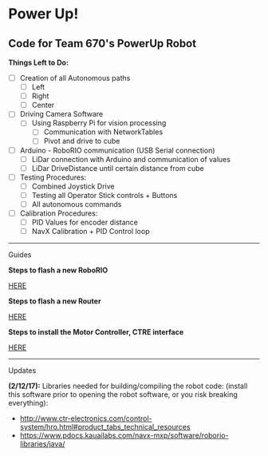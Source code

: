 # Power Up!
Code for Team 670's PowerUp Robot
--------------------------
**Things Left to Do:**

- [ ] Creation of all Autonomous paths
	- [ ] Left
	- [ ] Right
	- [ ] Center
- [ ] Driving Camera Software
	- [ ] Using Raspberry Pi for vision processing
		- [ ] Communication with NetworkTables
		- [ ] Pivot and drive to cube
- [ ] Arduino - RoboRIO communication (USB Serial connection)
 	- [ ] LiDar connection with Arduino and communication of values
	- [ ] LiDar DriveDistance until certain distance from cube
- [ ] Testing Procedures:
	- [ ] Combined Joystick Drive
	- [ ] Testing all Operator Stick controls + Buttons
	- [ ] All autonomous commands
- [ ] Calibration Procedures:
 	- [ ] PID Values for encoder distance
	- [ ] NavX Calibration + PID Control loop

--------------------------
Guides

**Steps to flash a new RoboRIO**

[HERE](http://wpilib.screenstepslive.com/s/4485/m/24193/l/273817-updating-your-roborio-firmware)

**Steps to flash a new Router**

[HERE](https://wpilib.screenstepslive.com/s/4485/m/13503/l/144986-programming-your-radio-for-home-use)

**Steps to install the Motor Controller, CTRE interface**

[HERE](https://github.com/CrossTheRoadElec/Phoenix-Documentation#installing-phoenix-framework-onto-your-frc-robot)

--------------------------
Updates

**(2/12/17):** 
Libraries needed for building/compiling the robot code: (install this software prior to opening the robot software, or you risk breaking everything):
- http://www.ctr-electronics.com/control-system/hro.html#product_tabs_technical_resources
- https://www.pdocs.kauailabs.com/navx-mxp/software/roborio-libraries/java/
